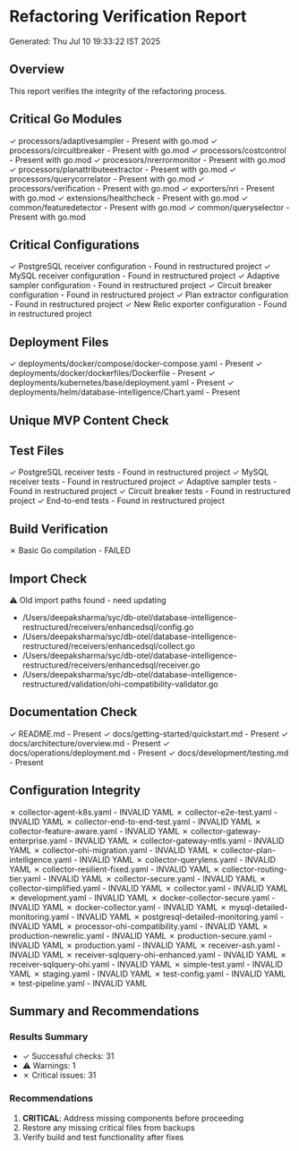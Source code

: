 # Refactoring Verification Report
Generated: Thu Jul 10 19:33:22 IST 2025

## Overview
This report verifies the integrity of the refactoring process.


## Critical Go Modules
✓ processors/adaptivesampler - Present with go.mod
✓ processors/circuitbreaker - Present with go.mod
✓ processors/costcontrol - Present with go.mod
✓ processors/nrerrormonitor - Present with go.mod
✓ processors/planattributeextractor - Present with go.mod
✓ processors/querycorrelator - Present with go.mod
✓ processors/verification - Present with go.mod
✓ exporters/nri - Present with go.mod
✓ extensions/healthcheck - Present with go.mod
✓ common/featuredetector - Present with go.mod
✓ common/queryselector - Present with go.mod

## Critical Configurations
✓ PostgreSQL receiver configuration - Found in restructured project
✓ MySQL receiver configuration - Found in restructured project
✓ Adaptive sampler configuration - Found in restructured project
✓ Circuit breaker configuration - Found in restructured project
✓ Plan extractor configuration - Found in restructured project
✓ New Relic exporter configuration - Found in restructured project

## Deployment Files
✓ deployments/docker/compose/docker-compose.yaml - Present
✓ deployments/docker/dockerfiles/Dockerfile - Present
✓ deployments/kubernetes/base/deployment.yaml - Present
✓ deployments/helm/database-intelligence/Chart.yaml - Present

## Unique MVP Content Check

## Test Files
✓ PostgreSQL receiver tests - Found in restructured project
✓ MySQL receiver tests - Found in restructured project
✓ Adaptive sampler tests - Found in restructured project
✓ Circuit breaker tests - Found in restructured project
✓ End-to-end tests - Found in restructured project

## Build Verification
✗ Basic Go compilation - FAILED

## Import Check
⚠ Old import paths found - need updating
  - /Users/deepaksharma/syc/db-otel/database-intelligence-restructured/receivers/enhancedsql/config.go
  - /Users/deepaksharma/syc/db-otel/database-intelligence-restructured/receivers/enhancedsql/collect.go
  - /Users/deepaksharma/syc/db-otel/database-intelligence-restructured/receivers/enhancedsql/receiver.go
  - /Users/deepaksharma/syc/db-otel/database-intelligence-restructured/validation/ohi-compatibility-validator.go

## Documentation Check
✓ README.md - Present
✓ docs/getting-started/quickstart.md - Present
✓ docs/architecture/overview.md - Present
✓ docs/operations/deployment.md - Present
✓ docs/development/testing.md - Present

## Configuration Integrity
✗ collector-agent-k8s.yaml - INVALID YAML
✗ collector-e2e-test.yaml - INVALID YAML
✗ collector-end-to-end-test.yaml - INVALID YAML
✗ collector-feature-aware.yaml - INVALID YAML
✗ collector-gateway-enterprise.yaml - INVALID YAML
✗ collector-gateway-mtls.yaml - INVALID YAML
✗ collector-ohi-migration.yaml - INVALID YAML
✗ collector-plan-intelligence.yaml - INVALID YAML
✗ collector-querylens.yaml - INVALID YAML
✗ collector-resilient-fixed.yaml - INVALID YAML
✗ collector-routing-tier.yaml - INVALID YAML
✗ collector-secure.yaml - INVALID YAML
✗ collector-simplified.yaml - INVALID YAML
✗ collector.yaml - INVALID YAML
✗ development.yaml - INVALID YAML
✗ docker-collector-secure.yaml - INVALID YAML
✗ docker-collector.yaml - INVALID YAML
✗ mysql-detailed-monitoring.yaml - INVALID YAML
✗ postgresql-detailed-monitoring.yaml - INVALID YAML
✗ processor-ohi-compatibility.yaml - INVALID YAML
✗ production-newrelic.yaml - INVALID YAML
✗ production-secure.yaml - INVALID YAML
✗ production.yaml - INVALID YAML
✗ receiver-ash.yaml - INVALID YAML
✗ receiver-sqlquery-ohi-enhanced.yaml - INVALID YAML
✗ receiver-sqlquery-ohi.yaml - INVALID YAML
✗ simple-test.yaml - INVALID YAML
✗ staging.yaml - INVALID YAML
✗ test-config.yaml - INVALID YAML
✗ test-pipeline.yaml - INVALID YAML

## Summary and Recommendations

### Results Summary
- ✓ Successful checks: 31
- ⚠ Warnings: 1  
- ✗ Critical issues: 31

### Recommendations
1. **CRITICAL**: Address missing components before proceeding
2. Restore any missing critical files from backups
3. Verify build and test functionality after fixes
